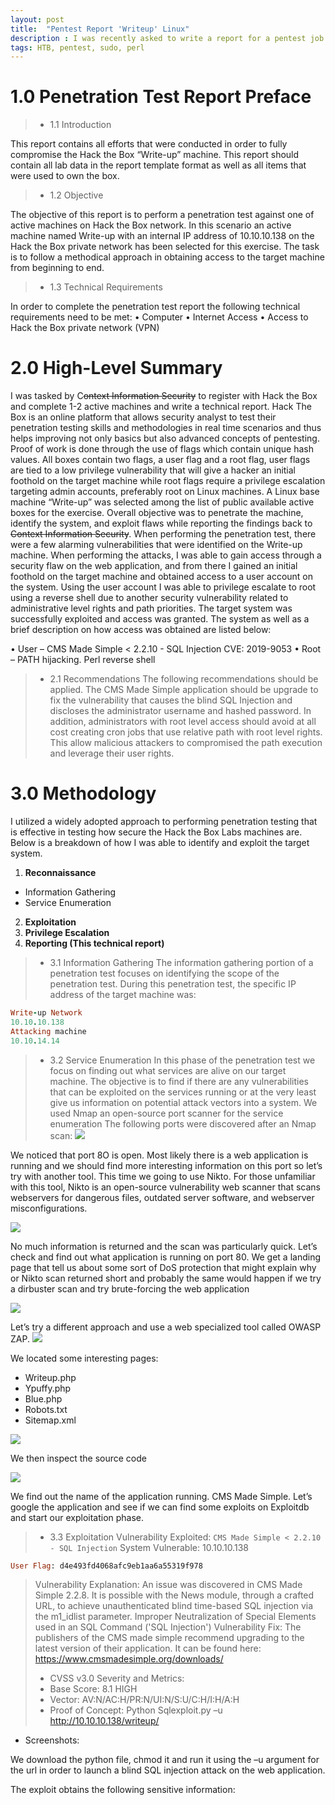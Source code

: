 ```yaml
---
layout: post
title:  "Pentest Report 'Writeup' Linux"
description : I was recently asked to write a report for a pentest job. Company name omitted :) 
tags: HTB, pentest, sudo, perl
---
```


# 1.0 Penetration Test Report Preface
> - 1.1 Introduction

This report contains all efforts that were conducted in order to fully compromise the Hack the Box “Write-up” machine. This report should contain all lab data in the report template format as well as all items that were used to own the box. 
> - 1.2 Objective

The objective of this report is to perform a penetration test against one of active machines on Hack the Box network. In this scenario an active machine named Write-up with an internal IP address of 10.10.10.138 on the Hack the Box private network has been selected for this exercise. The task is to follow a methodical approach in obtaining access to the target machine from beginning to end.
> - 1.3 Technical Requirements

In order to complete the penetration test report the following technical requirements need to be met:
•	Computer
•	Internet Access
•	Access to Hack the Box private network (VPN)

# 2.0 High-Level Summary

I was tasked by C~~ontext Information Security~~ to register with Hack the Box and complete 1-2 active machines and write a technical report. Hack The Box is an online platform that allows security analyst to test their penetration testing skills and methodologies in real time scenarios and thus helps improving not only basics but also advanced concepts of pentesting. Proof of work is done through the use of flags which contain unique hash values. All boxes contain two flags, a user flag and a root flag, user flags are tied to a low privilege vulnerability that will give a hacker an initial foothold on the target machine while root flags require a privilege escalation targeting admin accounts, preferably root on Linux machines. A Linux base machine “Write-up” was selected among the list of public available active boxes for the exercise. Overall objective was to penetrate the machine, identify the system, and exploit flaws while reporting the findings back to ~~Context Information Security~~.
When performing the penetration test, there were a few alarming vulnerabilities that were identified on the Write-up machine. When performing the attacks, I was able to gain access through a security flaw on the web application, and from there I gained an initial foothold on the target machine and obtained access to a user account on the system. Using the user account I was able to privilege escalate to root using a reverse shell due to another security vulnerability related to administrative level rights and path priorities. The target system was successfully exploited and access was granted. The system as well as a brief description on how access was obtained are listed below:

•	User – CMS Made Simple < 2.2.10 - SQL Injection CVE: 2019-9053
•	Root – PATH hijacking. Perl reverse shell

> - 2.1 Recommendations
The following recommendations should be applied.  The CMS Made Simple application should be upgrade to fix the vulnerability that causes the blind SQL Injection and discloses the administrator username and hashed password. In addition, administrators with root level access should avoid at all cost creating cron jobs that use relative path with root level rights. This allow malicious attackers to compromised the path execution and leverage their user rights.

# 3.0 Methodology
I utilized a widely adopted approach to performing penetration testing that is effective in testing how secure the Hack the Box Labs machines are. Below is a breakdown of how I was able to identify and exploit the target system.
1. **Reconnaissance**
- Information Gathering
- Service Enumeration
2. **Exploitation**
3. **Privilege Escalation**
4. **Reporting (This technical report)**

> - 3.1 Information Gathering
The information gathering portion of a penetration test focuses on identifying the scope of the penetration test. During this penetration test, the specific IP address of the target machine was:
```ruby
Write-up Network
10.10.10.138
Attacking machine
10.10.14.14
```
> - 3.2 Service Enumeration
In this phase of the penetration test we focus on finding out what services are alive on our target machine. The objective is to find if there are any vulnerabilities that can be exploited on the services running or at the very least give us information on potential attack vectors into a system. We used Nmap an open-source port scanner for the service enumeration
The following ports were discovered after an Nmap scan:
![](https://lh3.googleusercontent.com/BgGY9StNsAkrYwSUNeBLfWjrJ9Z-6Ci0VdPUlVJaFhJrFmeGaTGkUJqzZ0_G5bP7ryj-L4d3B8_ogkb0je7X4EALN4SYuihEJIksAiy4MjnFTraaUOAY8Q798HR9lXOPlfjKuzJ_QxwvBNQu8_7I2f5JEqFTsd8yz9-kDpvszihJZbwfAOqNOBs6oBqUYrjtaRlaslfsafTFNFL5eNNfc80UEuhk7RdPs8ZmKHDiKqBLtBSzkLyDZqqTVlTcJ5HjfbzNJ6sZsi5pr1FVEohvDbv761HeSeg2H4OCn40GifeBLMWs6R_zVIfenrOdf0QyfpKsBl8WHlSwDyrEr5RRDMy6F87eQd0PQwf1jHKOId6CPsKpIm5jOPOVsoGgCWpklXcqIV-NaSzdILiGR0ILLtw2_S7T3uk0B_5-h8JIlr5JhPf3hk_wI67uGPfeU5mwOPAJJDLVyw1wr2fgS-53hbbA9NfA9rxn0X25Wfp_Iw780lhPazTB2FMkSYgaFsz930KkBYyQXTf-zMsfvvjdAU58upasJJ4wkT2WR4OMd5KSkAg2LyarD7Ej8Fb8dA6wQO-alDM3QQXgkRlUshS5C7t8CVzNWSjkd_RFGcTdET45k27ZJuTU8wjJB8Dub3mrUxObugmk0h-w9RV3jivcrNc4yeT673QvzJOAen5Z02TGlnOrKBxqIY4=w938-h297-no)

We noticed that port 8O is open. Most likely there is a web application is running and we should find more interesting information on this port so let’s try with another tool. This time we going to use Nikto. For those unfamiliar with this tool, Nikto is an open-source vulnerability web scanner that scans webservers for dangerous files, outdated server software, and webserver misconfigurations.

![](https://lh3.googleusercontent.com/Xr3NEpzNZj2g_pC6OcPzfux1-tX9A3_P0JjhKaF3QRdWFZLCal6WkwnE3cO2gTVyjXdDSOFCa7ct10m9w8IiNrbrLIdOMnkHdxfsHDc1GtACZdwv3DrWNLvE65g_Tk3_NccR7ojQdLsOjoU8ds56mGoMAN5_Xllu3FfbNJHWczUEIMVAaFCnzT159XD40ZUFt43lde15A231QyUBHWCY9LtyuSMP5VOwormSq6govIUIkB3HyvDVdOlDsD49ihtW2RGjxLPElg_f6D_AJL6IhDIS7IAfDPetY9kLU2yOk1Jwf6MRT-PLy8bDc4QGv1cJh6l0c_jcJ0uFCbKnfvom4cJPgVi45M4dS6zrRTt-sgtmV6912cVP9J1n7hydAVi-_zIsncaPQZD_vQQ6usjyF-8v39ZIJg2fZKe8M0ggbbHNHczbHARD0d-mlpANSEZ4fPdRW5Jrj_qEeVW9schIc8F3_L-3Y3iIw3EdL7JoIAKwN5NU1ZAJZQT3COvOU7lCtX2LcLbG-f3oMb2cwZ06Qlgdx5MPz7pjRw3kOQBjTmtDEyqLcIBWztz3cq_kne8cD2S3_IBYaBXxOkTzJhl0-gkhUkpctfjfg3rBtcTeyjHNol_XbhmlmBE_85rVcLry_EU5gEWl8JErqiA-jTxT0dsCqmO0ZZ_FHmTcr7J1bRbNXN92qa7tYWs=w1072-h341-no)

No much information is returned and the scan was particularly quick. Let’s check and find out what application is running on port 80.
We get a landing page that tell us about some sort of DoS protection that might explain why or Nikto scan returned short and probably the same would happen if we try a dirbuster scan and try brute-forcing the web application 

![](https://lh3.googleusercontent.com/_YhLVAVY_EqXHZpqGTba22QjuGIT-6alLMlE5bqTzpZXLIi3m4Pjatq7ng-ctfSMKf77uKZYS-Z2FuFKaCx_PPtQ_XUF0XUKBL4LYKmi7pFxlgolybsn9-WokxriNO0ttw3VQZrkJLYVcpiPdKQmZzXsrcKh9X-lmMAYPv8Qsu3SFUWn9D7ixb9AtZ2irZpBHlNCu59abrt8HvRvTDSGOS1xXBZUyMBW7mX8rDD7zbfnym1yYVaV2lgrh3Ja_QN3Aw29Id-Erh2_OT2Fz9HbA2JyioOcwggFrpoXrfI3VSwcP1DRYo2Uq9v4xYTeMgaWAVBbwqm5P8T0ddM3QBkegkrW9Sevmq5icGIUgJSZLJSy5VMSycglnfDr3PtHUgu5VAAXQZVoF_meeOJR3e-PRn8wW2mvqvAdhpHM0CMEn30Mawk75IfWzc0Y3b0OgGPDUYxjSZBccLy2Zrd44YZ8PuVqssK6p_c3wgBDMPwJNQ-qtf7iUAx-tIDIrC-hJwHIy25U8H89BXo1nVZvJcoUjD5ikoeKTw4hvtHpXDWbV2ofMjRsXaI6M8cX_JVYEFoOP__XTZbXf0WRVkyGvyoqnROs-zaQIyEX78CG6d7VvPxEkOi8xMHKp-d4Cl8LrxmsvI3mSVsbVRF0ONIcwfYaBPCv0KjYCeosWs44N3AYoYrQSDsrHJ3KQTk=w778-h568-no)

Let’s try a different approach and use a web specialized tool called OWASP ZAP.
![](https://lh3.googleusercontent.com/ry4gY15AeIu_0COtt1vq-Bm0OjFKOAIIQdF9mCUlPNASit4vJ5VORoOifeUrlIgf29JNAj37G2IQQhFOE3hKxCbrZ8GBTQXAFjklLH_yK7m3IvDjCe3HHJ2ZVvh5r6rRKPfmv0t2xydo9AyIJWScNnogOAMRvTOsRtXL5r4ILh6DryM90ZibMoW4wutVajFBKbygtjWfxBKdp_xSFc_K7a8uuNVKQvl-b1uCaC-EaXbyziKT6elL0ezC1C79NwscbiIDTL-dZjPH4KrJZuWYMcZFx10_eFJOvtNscG6NPfB3HX6JKbE4pg5PoUCOaAQKD98aEzZfoveT71lprkpgVOeCsbVQz8wQzcsHoXep4vfgM30m6GYtZ1V3edYP2I0S1uojebrN5tfGfjjDo06SXgs8cPTDjbLbfEovkYYFOvn7kpgWRrZ17JGoCBmKzNPwEzFiaxJxOcDyvMxGN4huy4D7MuYAU29eandJF3my8RhUq2PchrizKGnKcAfp-OzbGgRNQ6hedjz7KnM5ENSVxZPTpqeB2Og8vMfmfg-L74WajmyI33IjwMMgEcH-aNeiWwxTXkPuP6OZaSyQX2cHRyhCieB_ic_VCMPR_5LvPVG62MEwqhECqZtasn8zHl25iEwBM2P_U3f5s5G57jnLJRdINJIUKxTYuSm5DDRvXI9i9eJKZL4g9WI=w1349-h554-no)

We located some interesting pages:
-	Writeup.php
-	Ypuffy.php
-	Blue.php
-	Robots.txt
-	Sitemap.xml

![](https://lh3.googleusercontent.com/r5o4Czea5NM400KYLYI5rp83h6wLgxh0sBpfXQffKieLAshoM25UQjjklRA9d_f6BVlLeB1gFUN5hrTK8lvPSuTXLnY5biXERxD-CvCT76V6R2IfncVPUNyJRcimIuzGKK47Nl4woBOYB7gnLN3yJfRdU0oDRGxPrzyWNuJE5wbDxYsixa9B9n55hk6oI-ku3GVaAFwTEvN3YZcsoDwBZU9STRtdBAnX07hKNa6TymDmyzTom_4iNBqVti4oSlP92fHu5HXpZRsA6A0Bv5ldoR2wwJisdidRNtWZMILmJyA0hcPosq1h28UnYDAOuIn7IfLrfeHTiNJRa7kyjbQ3QTeQTU_Se9uBLfeW0-eufNVsZ_Zw_UBiNtKpmNZ8TSWEGbRS39pyMEry-zXNMc3tMFll4BRXz2ASCVXgNoF1HSSI3GNlbwHHIzv6FyEKDVweoADqsSAR97Wj3UxnaR1YNXxSXpYsvOVefO6202FwPVz6m7uOgxLwlWmUN_XbTJrwnCbBRvIKOAHPAHv8xV8SgoLIR-0r2Y5Gdmvgc147JiOASAW_-9xVtOglncYekWsWWBAmky8I46HEmRQn-SI9zzcf23mb1vbYeTJ58pZQIx-JnBDVOFFxQdSQqAcEwrmd0SrnBGQRr_S8Am2hk9bm9U76kF1ghPZfoCaO1uB2GhcTcdPf8W0mB-U=w1231-h568-no)

We then inspect the source code

![](https://lh3.googleusercontent.com/ywMdae-uB3NGhce1ZHx1f96hl0dSt7uYKUQiKuEaETilfrFwgV5VKlzKCrgSpSgKie6jahUqllAdkduEjx1y-eXgeIh_Oxs7x4U7yzbnPhSSZNH2pSBlnWwUOxeg59FjatjxM0XO8mttjebAc99itNNRHZJ16m-omokNVhczOnrGccBRmX0ooXWucSAS2OhKzBbJPkJqOKsXhwhJ5x4EJRJdCL5h7U88ifEITJIATBtVC_NY_TTxwVqjNcW1DCkXiom2elCwzjwzYEyZXr8DkvlY0aGSGIR6Pvi8WJjfm29vfcxV-aPpwdTLn63RCJqCwd1UmsSCffOuekmtjkhdt-iXECqoWWiMExMtCbOT3GxSEF29rTniUALkpkJ62RnwlbgjMcv2SOF_v2aBDjrfMYZVzLweKRzEhoG_EfrhZAHyOkVY5rRRwQz9gDf1fIKhXeyAr6d5n_ZEDsCdDZzKslZHPZJ_xnijvejM6jiDkN16rI8S6Xe-IY3hwhSK5wvu6FH0wqc3vSiJzmfmhtHKc-HHUjPhaqaJbvcx2deZq8fzAmm5yb1NMYVKDITJTzhU6vVGVpPUuZEBRhKIrg_cq0ioW7FsRE62cnzjQiLJexeYCzDruz6dAEWY9YSEWEbwxSa6M9Gz9eftomLMwkJnkmW7vrYMLiY5cfia2sdRp2HaUOBYRqQE7mI=w1041-h357-no)

We find out the name of the application running. CMS Made Simple.
Let’s google the application and see if we can find some exploits on Exploitdb and start our exploitation phase. 

> - 3.3 Exploitation
Vulnerability Exploited:  `CMS Made Simple < 2.2.10 - SQL Injection`
System Vulnerable: 10.10.10.138
```ruby
User Flag: d4e493fd4068afc9eb1aa6a55319f978
```
> Vulnerability Explanation: An issue was discovered in CMS Made Simple 2.2.8. It is possible with the News module, through a crafted URL, to achieve unauthenticated blind time-based SQL injection via the m1_idlist parameter. Improper Neutralization of Special Elements used in an SQL Command ('SQL Injection')
> Vulnerability Fix: The publishers of the CMS made simple recommend upgrading to the latest version of their application. It can be 
> found here: https://www.cmsmadesimple.org/downloads/
> - CVSS v3.0 Severity and Metrics:
> - Base Score: 8.1 HIGH
> - Vector: AV:N/AC:H/PR:N/UI:N/S:U/C:H/I:H/A:H 
> - Proof of Concept:  Python Sqlexploit.py –u http://10.10.10.138/writeup/
- Screenshots:  

We download the python file, chmod it and run it using the –u argument for the url in order to launch a blind SQL injection attack on the web application.

The exploit obtains the following sensitive information:
















